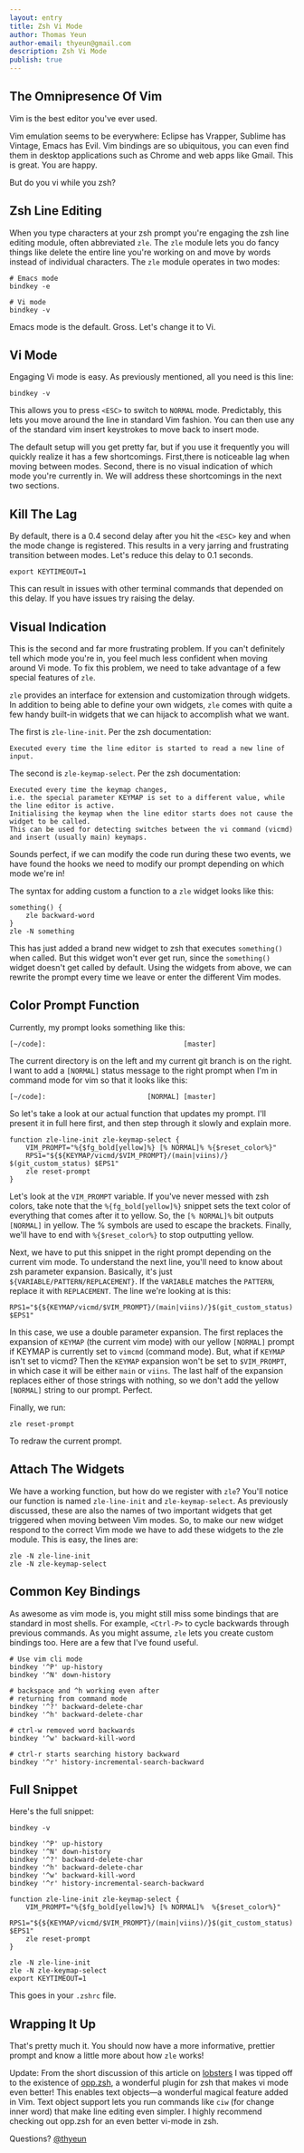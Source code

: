 ```yaml
---
layout: entry
title: Zsh Vi Mode
author: Thomas Yeun
author-email: thyeun@gmail.com
description: Zsh Vi Mode 
publish: true
---
```



## The Omnipresence Of Vim

Vim is the best editor you've ever used.

Vim emulation seems to be everywhere: Eclipse has Vrapper, Sublime has Vintage, Emacs has Evil. Vim bindings are so ubiquitous, you can even find them in desktop applications such as Chrome and web apps like Gmail. This is great. You are happy.

But do you vi while you zsh?

## Zsh Line Editing

When you type characters at your zsh prompt you're engaging the zsh line editing module, often abbreviated `zle`. The `zle` module lets you do fancy things like delete the entire line you're working on and move by words instead of individual characters. The `zle` module operates in two modes:

<pre><code># Emacs mode
bindkey -e

# Vi mode
bindkey -v
</code></pre>

Emacs mode is the default. Gross. Let's change it to Vi.

## Vi Mode

Engaging Vi mode is easy. As previously mentioned, all you need is this line:

<pre><code>bindkey -v
</code></pre>

This allows you to press `<ESC>` to switch to `NORMAL` mode. Predictably, this lets you move around the line in standard Vim fashion. You can then use any of the standard vim insert keystrokes to move back to insert mode.

The default setup will you get pretty far, but if you use it frequently you will quickly realize it has a few shortcomings. First,there is noticeable lag when moving between modes. Second, there is no visual indication of which mode you're currently in. We will address these shortcomings in the next two sections.

## Kill The Lag

By default, there is a 0.4 second delay after you hit the `<ESC>` key and when the mode change is registered. This results in a very jarring and frustrating transition between modes. Let's reduce this delay to 0.1 seconds.

<pre><code>export KEYTIMEOUT=1
</code></pre>

This can result in issues with other terminal commands that depended on this delay. If you have issues try raising the delay.

## Visual Indication

This is the second and far more frustrating problem. If you can't definitely tell which mode you're in, you feel much less confident when moving around Vi mode. To fix this problem, we need to take advantage of a few special features of `zle`.

`zle` provides an interface for extension and customization through widgets. In addition to being able to define your own widgets, `zle` comes with quite a few handy built-in widgets that we can hijack to accomplish what we want.

The first is `zle-line-init`. Per the zsh documentation:

<pre><code>Executed every time the line editor is started to read a new line of input.
</code></pre>

The second is `zle-keymap-select`. Per the zsh documentation:

<pre><code>Executed every time the keymap changes, 
i.e. the special parameter KEYMAP is set to a different value, while the line editor is active. 
Initialising the keymap when the line editor starts does not cause the widget to be called. 
This can be used for detecting switches between the vi command (vicmd) and insert (usually main) keymaps.
</code></pre>

Sounds perfect, if we can modify the code run during these two events, we have found the hooks we need to modify our prompt depending on which mode we're in!

The syntax for adding custom a function to a `zle` widget looks like this:

<pre><code>something() {
    zle backward-word
}
zle -N something
</code></pre>

This has just added a brand new widget to zsh that executes `something()` when called. But this widget won't ever get run, since the `something()` widget doesn't get called by default. Using the widgets from above, we can rewrite the prompt every time we leave or enter the different Vim modes.

## Color Prompt Function

Currently, my prompt looks something like this:

<pre><code>[~/code]:                                  [master]
</code></pre>

The current directory is on the left and my current git branch is on the right. I want to add a `[NORMAL]` status message to the right prompt when I'm in command mode for vim so that it looks like this:

<pre><code>[~/code]:                         [NORMAL] [master]
</code></pre>

So let's take a look at our actual function that updates my prompt. I'll present it in full here first, and then step through it slowly and explain more.

<pre><code>function zle-line-init zle-keymap-select {
    VIM_PROMPT="%{$fg_bold[yellow]%} [% NORMAL]% %{$reset_color%}"
    RPS1="${${KEYMAP/vicmd/$VIM_PROMPT}/(main|viins)/} $(git_custom_status) $EPS1"
    zle reset-prompt
}
</code></pre>

Let's look at the `VIM_PROMPT` variable. If you've never messed with zsh colors, take note that the `%{fg_bold[yellow]%}` snippet sets the text color of everything that comes after it to yellow. So, the `[% NORMAL]%` bit outputs `[NORMAL]` in yellow. The % symbols are used to escape the brackets. Finally, we'll have to end with `%{$reset_color%}` to stop outputting yellow.

Next, we have to put this snippet in the right prompt depending on the current vim mode. To understand the next line, you'll need to know about zsh parameter expansion. Basically, it's just `${VARIABLE/PATTERN/REPLACEMENT}`. If the `VARIABLE` matches the `PATTERN`, replace it with `REPLACEMENT`. The line we're looking at is this:

<pre><code>RPS1="${${KEYMAP/vicmd/$VIM_PROMPT}/(main|viins)/}$(git_custom_status) $EPS1"
</code></pre>

In this case, we use a double parameter expansion. The first replaces the expansion of `KEYMAP` (the current vim mode) with our yellow `[NORMAL]` prompt if KEYMAP is currently set to `vimcmd` (command mode). But, what if `KEYMAP` isn't set to vicmd? Then the `KEYMAP` expansion won't be set to `$VIM_PROMPT`, in which case it will be either `main` or `viins`. The last half of the expansion replaces either of those strings with nothing, so we don't add the yellow `[NORMAL]` string to our prompt. Perfect.

Finally, we run:

<pre><code>zle reset-prompt
</code></pre>

To redraw the current prompt.

## Attach The Widgets

We have a working function, but how do we register with `zle`? You'll notice our function is named `zle-line-init` and `zle-keymap-select`. As previously discussed, these are also the names of two important widgets that get triggered when moving between Vim modes. So, to make our new widget respond to the correct Vim mode we have to add these widgets to the zle module. This is easy, the lines are:

<pre><code>zle -N zle-line-init
zle -N zle-keymap-select
</code></pre>

## Common Key Bindings

As awesome as vim mode is, you might still miss some bindings that are standard in most shells. For example, `<Ctrl-P>` to cycle backwards through previous commands. As you might assume, `zle` lets you create custom bindings too. Here are a few that I've found useful.

<pre><code># Use vim cli mode
bindkey '^P' up-history
bindkey '^N' down-history

# backspace and ^h working even after
# returning from command mode
bindkey '^?' backward-delete-char
bindkey '^h' backward-delete-char

# ctrl-w removed word backwards
bindkey '^w' backward-kill-word

# ctrl-r starts searching history backward
bindkey '^r' history-incremental-search-backward
</code></pre>

## Full Snippet

Here's the full snippet:

<pre><code>bindkey -v

bindkey '^P' up-history
bindkey '^N' down-history
bindkey '^?' backward-delete-char
bindkey '^h' backward-delete-char
bindkey '^w' backward-kill-word
bindkey '^r' history-incremental-search-backward

function zle-line-init zle-keymap-select {
    VIM_PROMPT="%{$fg_bold[yellow]%} [% NORMAL]%  %{$reset_color%}"
    RPS1="${${KEYMAP/vicmd/$VIM_PROMPT}/(main|viins)/}$(git_custom_status) $EPS1"
    zle reset-prompt
}

zle -N zle-line-init
zle -N zle-keymap-select
export KEYTIMEOUT=1
</code></pre>

This goes in your `.zshrc` file.

## Wrapping It Up

That's pretty much it. You should now have a more informative, prettier prompt and know a little more about how `zle` works!

Update: From the short discussion of this article on [lobsters](https://lobste.rs/s/tfjs4k/adding_vi_to_your_zsh) I was tipped off to the existence of [opp.zsh](https://github.com/hchbaw/opp.zsh), a wonderful plugin for zsh that makes vi mode even better! This enables text objects—a wonderful magical feature added in Vim. Text object support lets you run commands like `ciw` (for change inner word) that make line editing even simpler. I highly recommend checking out opp.zsh for an even better vi-mode in zsh.

Questions? [@thyeun](https://twitter.com/thyeun)